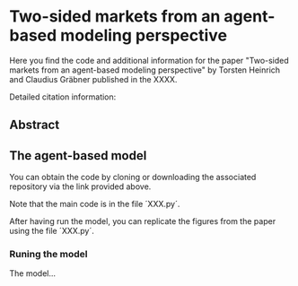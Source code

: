 # Two-sided markets from an agent-based modeling perspective
Here you find the code and additional information for the paper "Two-sided markets from an agent-based modeling perspective" by Torsten Heinrich and Claudius Gräbner published in the XXXX.

Detailed citation information:

## Abstract

## The agent-based model
You can obtain the code by cloning or downloading the associated repository via the link provided above.

Note that the main code is in the file ´XXX.py´.

After having run the model, you can replicate the figures from the paper using the file ´XXX.py´.

### Runing the model
The model...

